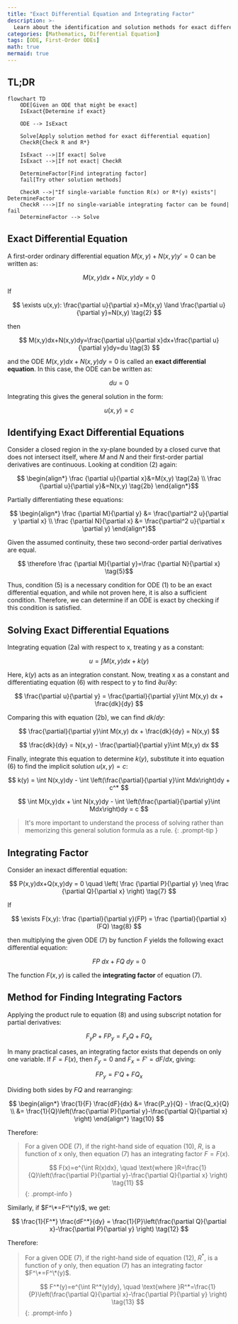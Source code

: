 ```yaml
---
title: "Exact Differential Equation and Integrating Factor"
description: >-
  Learn about the identification and solution methods for exact differential equations, as well as integrating factors.
categories: [Mathematics, Differential Equation]
tags: [ODE, First-Order ODEs]
math: true
mermaid: true
---
```


## TL;DR
```mermaid
flowchart TD
	ODE[Given an ODE that might be exact]
	IsExact{Determine if exact}

	ODE --> IsExact

	Solve[Apply solution method for exact differential equation]
	CheckR{Check R and R*}

	IsExact -->|If exact| Solve
	IsExact -->|If not exact| CheckR

	DetermineFactor[Find integrating factor]
	fail[Try other solution methods]

	CheckR -->|"If single-variable function R(x) or R*(y) exists"| DetermineFactor
	CheckR --->|If no single-variable integrating factor can be found| fail
	DetermineFactor --> Solve
```

## Exact Differential Equation
A first-order ordinary differential equation $M(x,y)+N(x,y)y'=0$ can be written as:

$$ M(x,y)dx+N(x,y)dy=0 \tag{1} $$

If 

$$ \exists u(x,y): \frac{\partial u}{\partial x}=M(x,y) \land \frac{\partial u}{\partial y}=N(x,y) \tag{2} $$

then 

$$ M(x,y)dx+N(x,y)dy=\frac{\partial u}{\partial x}dx+\frac{\partial u}{\partial y}dy=du \tag{3} $$

and the ODE $M(x,y)dx+N(x,y)dy=0$ is called an **exact differential equation**. In this case, the ODE can be written as:

$$ du=0 $$

Integrating this gives the general solution in the form:

$$ u(x,y)=c \tag{4} $$

## Identifying Exact Differential Equations
Consider a closed region in the xy-plane bounded by a closed curve that does not intersect itself, where $M$ and $N$ and their first-order partial derivatives are continuous. Looking at condition (2) again:

$$ \begin{align*}
\frac {\partial u}{\partial x}&=M(x,y) \tag{2a}
\\ \frac {\partial u}{\partial y}&=N(x,y) \tag{2b}
\end{align*}$$

Partially differentiating these equations:

$$ \begin{align*}
\frac {\partial M}{\partial y} &= \frac{\partial^2 u}{\partial y \partial x}
\\ \frac {\partial N}{\partial x} &= \frac{\partial^2 u}{\partial x \partial y}
\end{align*}$$

Given the assumed continuity, these two second-order partial derivatives are equal.

$$ \therefore \frac {\partial M}{\partial y}=\frac {\partial N}{\partial x} \tag{5}$$

Thus, condition (5) is a necessary condition for ODE (1) to be an exact differential equation, and while not proven here, it is also a sufficient condition. Therefore, we can determine if an ODE is exact by checking if this condition is satisfied.

## Solving Exact Differential Equations
Integrating equation (2a) with respect to x, treating y as a constant:

$$ u = \int M(x,y) dx + k(y) \tag{6} $$

Here, $k(y)$ acts as an integration constant. Now, treating x as a constant and differentiating equation (6) with respect to y to find $\partial u/\partial y$:

$$ \frac{\partial u}{\partial y} = \frac{\partial}{\partial y}\int M(x,y) dx + \frac{dk}{dy} $$

Comparing this with equation (2b), we can find $dk/dy$:

$$ \frac{\partial}{\partial y}\int M(x,y) dx + \frac{dk}{dy} = N(x,y) $$

$$ \frac{dk}{dy} = N(x,y) - \frac{\partial}{\partial y}\int M(x,y) dx $$

Finally, integrate this equation to determine $k(y)$, substitute it into equation (6) to find the implicit solution $u(x,y)=c$:

$$ k(y) = \int N(x,y)dy - \int \left(\frac{\partial}{\partial y}\int Mdx\right)dy + c^* $$

$$ \int M(x,y)dx + \int N(x,y)dy - \int \left(\frac{\partial}{\partial y}\int Mdx\right)dy = c $$

> It's more important to understand the process of solving rather than memorizing this general solution formula as a rule.
{: .prompt-tip }

## Integrating Factor
Consider an inexact differential equation:

$$ P(x,y)dx+Q(x,y)dy = 0 \quad \left( \frac {\partial P}{\partial y} \neq \frac {\partial Q}{\partial x} \right) \tag{7} $$

If

$$ \exists F(x,y): \frac {\partial}{\partial y}(FP) = \frac {\partial}{\partial x}(FQ) \tag{8} $$

then multiplying the given ODE (7) by function $F$ yields the following exact differential equation:

$$ FP\ dx+FQ\ dy = 0 \tag{9} $$

The function $F(x,y)$ is called the **integrating factor** of equation (7).

## Method for Finding Integrating Factors
Applying the product rule to equation (8) and using subscript notation for partial derivatives:

$$ F_y P + FP_y = F_x Q + FQ_x $$

In many practical cases, an integrating factor exists that depends on only one variable. If $F=F(x)$, then $F_y=0$ and $F_x=F'=dF/dx$, giving:

$$ FP_y = F'Q + FQ_x $$

Dividing both sides by $FQ$ and rearranging:

$$ \begin{align*}
\frac{1}{F} \frac{dF}{dx} &= \frac{P_y}{Q} - \frac{Q_x}{Q}
\\ &= \frac{1}{Q}\left(\frac{\partial P}{\partial y}-\frac{\partial Q}{\partial x} \right)
\end{align*} \tag{10} $$

Therefore:

> For a given ODE (7), if the right-hand side of equation (10), $R$, is a function of x only, then equation (7) has an integrating factor $F=F(x)$.
>
> $$ F(x)=e^{\int R(x)dx}, \quad \text{where }R=\frac{1}{Q}\left(\frac{\partial P}{\partial y}-\frac{\partial Q}{\partial x} \right) \tag{11} $$
{: .prompt-info }

Similarly, if $F^\*=F^\*(y)$, we get:

$$ \frac{1}{F^*} \frac{dF^*}{dy} = \frac{1}{P}\left(\frac{\partial Q}{\partial x}-\frac{\partial P}{\partial y} \right) \tag{12} $$

Therefore:

> For a given ODE (7), if the right-hand side of equation (12), $R^*$, is a function of y only, then equation (7) has an integrating factor $F^\*=F^\*(y)$.
>
> $$ F^*(y)=e^{\int R^*(y)dy}, \quad \text{where }R^*=\frac{1}{P}\left(\frac{\partial Q}{\partial x}-\frac{\partial P}{\partial y} \right) \tag{13} $$
{: .prompt-info }